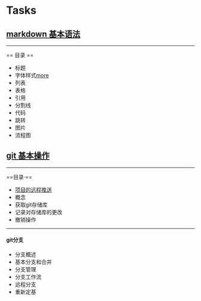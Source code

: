 # Tasks
## [markdown 基本语法](https://github.com/1HYL/Tasks/blob/main/Typora%E4%B8%80%E4%BA%9B%E5%9F%BA%E6%9C%AC%E7%94%A8%E6%B3%95.md)
---------------
== 目录 ==
- 标题
 - 字体样式[more](https://github.com/1HYL/Tasks/blob/main/Typora%E5%BF%AB%E6%8D%B7%E9%94%AE.md)
 - 列表
 - 表格
 - 引用
 - 分割线
 - 代码
 - 跳转
 - 图片
 - 流程图

## [git 基本操作](https://github.com/1HYL/Tasks/blob/main/hello.md)
-----------
==目录·==
- [项目的远程推送](https://github.com/1HYL/Tasks/blob/main/%23%E4%BD%BF%E7%94%A8git%E5%B0%86%E6%9C%AC%E5%9C%B0%E9%A1%B9%E7%9B%AE%E6%8E%A8%E9%80%81%E5%88%B0%E8%BF%9C%E7%A8%8B%E4%BB%93%E5%BA%93GitHub%E4%B8%AD.md)
- 概念
- 获取git存储库
- 记录对存储库的更改
- 撤销操作
--------------

#### git分支
- 分支概述
- 基本分支和合并
- 分支管理
- 分支工作流
- 远程分支
- 重新定基
